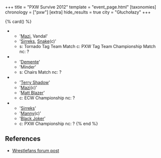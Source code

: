 +++
title = "PXW Survive 2012"
template = "event_page.html"
[taxonomies]
chronology = ["pxw"]
[extra]
hide_results = true
city = "Głuchołazy"
+++

{% card() %}
- - '[Mazi](@/w/mazi.md), Vandal'
  - '[Sirreks](@/w/sirreks.md), [Snake](@/w/snake.md)(c)'
  - s: Tornado Tag Team Match
    c: PXW Tag Team Championship Match
    nc: ?
- - '[Demente](@/w/demente.md)'
  - 'Minder'
  - s: Chairs Match
    nc: ?
- - '[Terry Shadow](@/w/shadow.md)'
  - '[Mazi](@/w/mazi.md)(c)'
  - '[Matt Blazer](@/w/blazer.md)'
  - c: ECW Championship
    nc: ?
- - '[Sirreks](@/w/sirreks.md)'
  - '[Manny](@/w/manny.md)(c)'
  - '[Black Joker](@/w/black-joker.md)'
  - c: PXW Championship
    nc: ?
{% end %}

## References

* [Wrestlefans forum post](https://wrestlefans.pl/forum/viewtopic.php?f=247&t=30120)
